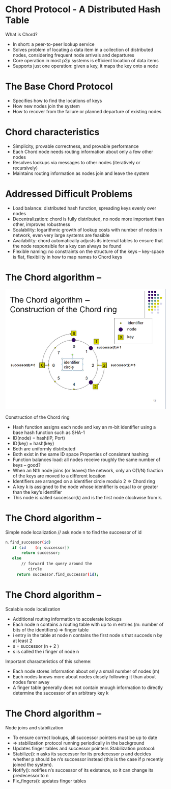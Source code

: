# Chord Protocol - A Distributed Hash Table

What is Chord?
* In short: a peer-to-peer lookup service
* Solves problem of locating a data item in a collection of distributed nodes, considering frequent node arrivals and departures
* Core operation in most p2p systems is efficient location of data items
* Supports just one operation: given a key, it maps the key onto a node
# The Base Chord Protocol
* Specifies how to find the locations of keys
* How new nodes join the system
* How to recover from the failure or planned departure of existing nodes
# Chord characteristics 
* Simplicity, provable correctness, and provable performance
* Each Chord node needs routing information about only a few other nodes
* Resolves lookups via messages to other nodes (iteratively or recursively)
* Maintains routing information as nodes join and leave the system

# Addressed Difficult Problems
* Load balance: distributed hash function, spreading keys evenly over nodes
* Decentralization: chord is fully distributed, no node more important than other, improves robustness
* Scalability: logarithmic growth of lookup costs with number of nodes in network, even very large systems are feasible
* Availability: chord automatically adjusts its internal tables to ensure that the node responsible for a key can always be found
* Flexible naming: no constraints on the structure of the keys – key-space is flat, flexibility in how to map names to Chord keys
# The Chord algorithm –
![Chord](/images/1.png)
<!-- <img src="/images/1.png" width=900 align=left> -->

Construction of the Chord ring
* Hash function assigns each node and key an m-bit identifier using a base hash function such as SHA-1
* ID(node) = hash(IP, Port)
* ID(key) = hash(key)
* Both are uniformly distributed
* Both exist in the same ID space 
 Properties of consistent hashing:
* Function balances load: all nodes receive roughly the same number of keys – good?
* When an Nth node joins (or leaves) the network, only an O(1/N) fraction of the keys are moved to a different location
* Identifiers are arranged on a identifier circle modulo 2    =>  Chord ring
* A key k is assigned to the node whose identifier is equal to or greater than the key‘s identifier
* This node is called successor(k) and is the first node clockwise  from k.
# The Chord algorithm –
Simple node localization
// ask node n to find the successor of id

~~~bash
n.find_successor(id)
   if (id    (n; successor])
       return successor;
   else
       // forward the query around the
          circle
     return successor.find_successor(id);
~~~     
# The Chord algorithm –
Scalable node localization
* Additional routing information to accelerate lookups
* Each node n contains a routing table with up to m entries (m: number of bits of the identifiers) => finger table
* i entry in the table at node n contains the first node s that succeds n by at least 2
* s = successor (n + 2    )
* s is called the i    finger of node n

Important characteristics of this scheme:
* Each node stores information about only a small number of nodes (m)
* Each nodes knows more about nodes closely following it than about nodes farer away
* A finger table generally does not contain enough information to directly determine the successor of an arbitrary key k


# The Chord algorithm –
Node joins and stabilization
* To ensure correct lookups, all successor pointers must be up to date
* => stabilization protocol running periodically in the background
* Updates finger tables and successor pointers
Stabilization protocol:
* Stabilize(): n asks its successor for its predecessor p and decides whether p should be n‘s successor instead (this is the case if p recently joined the system).
* Notify(): notifies n‘s successor of its existence, so it can change its predecessor to n
* Fix_fingers(): updates finger tables

